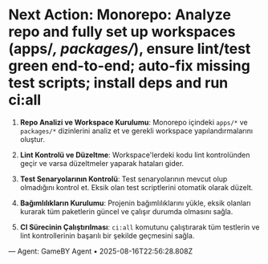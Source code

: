 # Next Action: Monorepo: Analyze repo and fully set up workspaces (apps/*, packages/*), ensure lint/test green end-to-end; auto-fix missing test scripts; install deps and run ci:all

1. **Repo Analizi ve Workspace Kurulumu**: Monorepo içindeki `apps/*` ve `packages/*` dizinlerini analiz et ve gerekli workspace yapılandırmalarını oluştur.

2. **Lint Kontrolü ve Düzeltme**: Workspace'lerdeki kodu lint kontrolünden geçir ve varsa düzeltmeler yaparak hataları gider.

3. **Test Senaryolarının Kontrolü**: Test senaryolarının mevcut olup olmadığını kontrol et. Eksik olan test scriptlerini otomatik olarak düzelt.

4. **Bağımlılıkların Kurulumu**: Projenin bağımlılıklarını yükle, eksik olanları kurarak tüm paketlerin güncel ve çalışır durumda olmasını sağla.

5. **CI Sürecinin Çalıştırılması**: `ci:all` komutunu çalıştırarak tüm testlerin ve lint kontrollerinin başarılı bir şekilde geçmesini sağla.

— Agent: GameBY Agent • 2025-08-16T22:56:28.808Z
